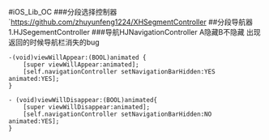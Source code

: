 #iOS_Lib_OC
###分段选择控制器<br>
`https://github.com/zhuyunfeng1224/XHSegmentController
##分段导航器
1.HJSegementController
###导航HJNavigationController
A隐藏B不隐藏 出现返回的时候导航栏消失的bug
```
-(void)viewWillAppear:(BOOL)animated {
    [super viewWillAppear:animated];
    [self.navigationController setNavigationBarHidden:YES animated:YES];
}

- (void)viewWillDisappear:(BOOL)animated{
    [super viewWillDisappear:animated];
    [self.navigationController setNavigationBarHidden:NO animated:YES];
}




